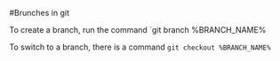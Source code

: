 #Brunches in git

To create a branch, run the command `git branch %BRANCH_NAME%

To switch to a branch, there is a command `git checkout %BRANCH_NAME%`
